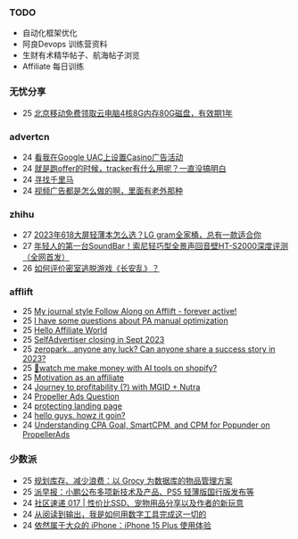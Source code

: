 ### TODO
-  自动化框架优化
-  阿良Devops 训练营资料
-  生财有术精华帖子、航海帖子浏览
-  Affiliate 每日训练

### 无忧分享
<!-- ruyo:START -->
-  25 [北京移动免费领取云电脑4核8G内存80G磁盘，有效期1年](https://51.ruyo.net/18513.html)<!-- ruyo:END -->

### advertcn
<!-- advertcn:START -->
-  24 [看我在Google UAC上设置Casino广告活动](https://www.advertcn.com/forum.php?mod=viewthread&tid=112671)
-  24 [就是跑offer的时候，tracker有什么用呢？一直没搞明白](https://www.advertcn.com/forum.php?mod=viewthread&tid=112664)
-  24 [寻找千里马](https://www.advertcn.com/forum.php?mod=viewthread&tid=112663)
-  24 [视频广告都是怎么做的啊，里面有老外那种](https://www.advertcn.com/forum.php?mod=viewthread&tid=112662)<!-- advertcn:END -->

### zhihu
<!-- zhihu:START -->
-  27 [2023年618大屏轻薄本怎么选？LG gram全家桶，总有一款适合你](http://zhuanlan.zhihu.com/p/632641888?utm_campaign=rss&utm_medium=rss&utm_source=rss&utm_content=title)
-  27 [年轻人的第一台SoundBar！索尼轻巧型全景声回音壁HT-S2000深度评测（全网首发）](http://zhuanlan.zhihu.com/p/630990296?utm_campaign=rss&utm_medium=rss&utm_source=rss&utm_content=title)
-  26 [如何评价密室逃脱游戏《长安乱》？](http://www.zhihu.com/question/563950552/answer/3045961312?utm_campaign=rss&utm_medium=rss&utm_source=rss&utm_content=title)<!-- zhihu:END -->

### afflift
<!-- afflift:START -->
-  25 [My journal style Follow Along on Afflift - forever active!](https://afflift.com/f/threads/my-journal-style-follow-along-on-afflift-forever-active.11857/)
-  25 [I have some questions about PA manual optimization](https://afflift.com/f/threads/i-have-some-questions-about-pa-manual-optimization.11856/)
-  25 [Hello Affiliate World](https://afflift.com/f/threads/hello-affiliate-world.11833/)
-  25 [SelfAdvertiser closing in Sept 2023](https://afflift.com/f/threads/selfadvertiser-closing-in-sept-2023.11544/)
-  25 [zeropark...anyone any luck? Can anyone share a success story in 2023?](https://afflift.com/f/threads/zeropark-anyone-any-luck-can-anyone-share-a-success-story-in-2023.11784/)
-  25 [🤑watch me make money with AI tools on shopify?](https://afflift.com/f/threads/%F0%9F%A4%91watch-me-make-money-with-ai-tools-on-shopify.11851/)
-  25 [Motivation as an affiliate](https://afflift.com/f/threads/motivation-as-an-affiliate.11835/)
-  24 [Journey to profitability &lpar;?&rpar; with MGID + Nutra](https://afflift.com/f/threads/journey-to-profitability-with-mgid-nutra.11855/)
-  24 [Propeller Ads Question](https://afflift.com/f/threads/propeller-ads-question.11854/)
-  24 [protecting landing page](https://afflift.com/f/threads/protecting-landing-page.11838/)
-  24 [hello guys. howz it goin?](https://afflift.com/f/threads/hello-guys-howz-it-goin.11844/)
-  24 [Understanding CPA Goal, SmartCPM, and CPM for Popunder on PropellerAds](https://afflift.com/f/threads/understanding-cpa-goal-smartcpm-and-cpm-for-popunder-on-propellerads.11845/)<!-- afflift:END -->

### 少数派
<!-- sspai:START -->
-  25 [规划库存、减少浪费：以 Grocy 为数据库的物品管理方案](https://sspai.com/post/83836)
-  25 [派早报：小鹏公布多项新技术及产品、PS5 轻薄版国行版发布等](https://sspai.com/post/83854)
-  24 [社区速递 017 | 性价比SSD、宠物用品分享以及作者的新玩意](https://sspai.com/post/83832)
-  24 [从阅读到输出，我是如何用数字工具完成这一切的](https://sspai.com/post/83467)
-  24 [依然属于大众的 iPhone：iPhone 15 Plus 使用体验](https://sspai.com/post/83786)<!-- sspai:END -->
